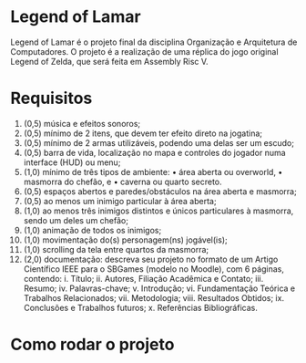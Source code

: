 # Legend of Lamar

Legend of Lamar é o projeto final da disciplina Organização e Arquitetura de Computadores. O projeto é a realização de uma réplica do jogo original Legend of Zelda, que será feita em Assembly Risc V.

# Requisitos

1) (0,5) música e efeitos sonoros;
2) (0,5) mínimo de 2 itens, que devem ter efeito direto na jogatina;
3) (0,5) mínimo de 2 armas utilizáveis, podendo uma delas ser um escudo;
4) (0,5) barra de vida, localização no mapa e controles do jogador numa interface (HUD) ou menu;
5) (1,0) mínimo de três tipos de ambiente:
• área aberta ou overworld,
• masmorra do chefão, e
• caverna ou quarto secreto.
6) (0,5) espaços abertos e paredes/obstáculos na área aberta e masmorra;
7) (0,5) ao menos um inimigo particular à área aberta;
8) (1,0) ao menos três inimigos distintos e únicos particulares à masmorra, sendo um deles um chefão;
9) (1,0) animação de todos os inimigos;
10) (1,0) movimentação do(s) personagem(ns) jogável(is);
11) (1,0) scrolling da tela entre quartos da masmorra;
12) (2,0) documentação: descreva seu projeto no formato de um Artigo Científico IEEE para o SBGames
(modelo no Moodle), com 6 páginas, contendo:
i. Título;
ii. Autores, Filiação Acadêmica e Contato;
iii. Resumo;
iv. Palavras-chave;
v. Introdução;
vi. Fundamentação Teórica e Trabalhos
Relacionados;
vii. Metodologia;
viii. Resultados Obtidos;
ix. Conclusões e Trabalhos futuros;
x. Referências Bibliográficas.

# Como rodar o projeto 